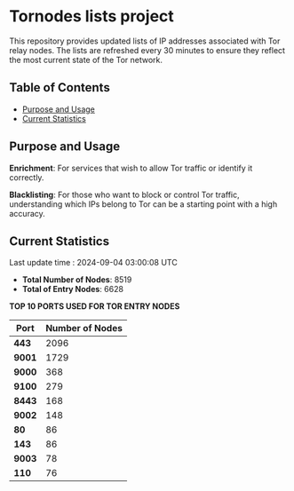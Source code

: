 # Tornodes lists project

This repository provides updated lists of IP addresses associated with Tor relay nodes. The lists are refreshed every 30 minutes to ensure they reflect the most current state of the Tor network.

## Table of Contents

- [Purpose and Usage](#purpose-and-usage)
- [Current Statistics](#current-statistics)


## Purpose and Usage

**Enrichment**: For services that wish to allow Tor traffic or identify it correctly.

**Blacklisting**: For those who want to block or control Tor traffic, understanding which IPs belong to Tor can be a starting point with a high accuracy.

## Current Statistics

Last update time : 2024-09-04 03:00:08 UTC

- **Total Number of Nodes**: 8519
- **Total of Entry Nodes**: 6628

**TOP 10 PORTS USED FOR TOR ENTRY NODES**

| **Port** | **Number of Nodes** |
|------|-----------------|
| **443**   | 2096  |
| **9001**   | 1729  |
| **9000**   | 368  |
| **9100**   | 279  |
| **8443**   | 168  |
| **9002**   | 148  |
| **80**   | 86  |
| **143**   | 86  |
| **9003**   | 78  |
| **110**   | 76  |

